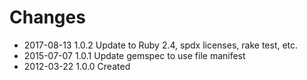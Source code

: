 # Changes

* 2017-08-13 1.0.2 Update to Ruby 2.4, spdx licenses, rake test, etc.
* 2015-07-07 1.0.1 Update gemspec to use file manifest
* 2012-03-22 1.0.0 Created
